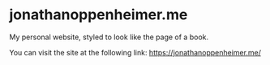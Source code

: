 # jonathanoppenheimer.me
My personal website, styled to look like the page of a book. 

You can visit the site at the following link: https://jonathanoppenheimer.me/
